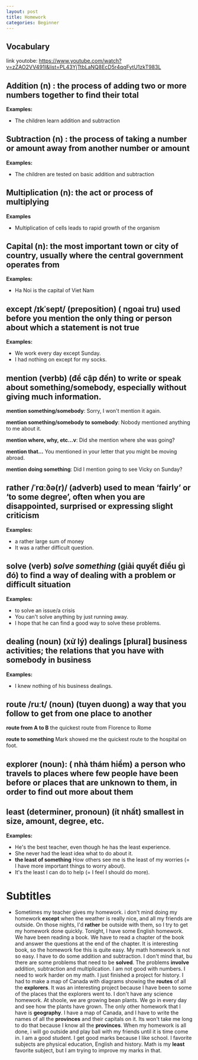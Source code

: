 ```yaml
---
layout: post
title: Homework
categories: Beginner 
---
```


## Vocabulary

link youtobe: https://www.youtube.com/watch?v=zZAO2VV491I&list=PL43YjTtbLaNQ8EcD5r4qqFytU1zkT983L

##  **Addition (n) :** the process of adding two or more numbers together to find their total

**Examples:**

+ The children learn addition and subtraction

##  **Subtraction (n) :** the process of taking a number or amount away from another number or amount

**Examples:**

+ The children are tested on basic addition and subtraction

##  **Multiplication (n):** the act or process of multiplying

**Examples**

+ Multiplication of cells leads to rapid growth of the organism

##  **Capital (n):**  the most important town or city of country, usually where the central government operates from

**Examples:**

+ Ha Noi is the capital of Viet Nam

##  **except /ɪkˈsept/ (preposition)** ( ngoai tru) used before you mention the only thing or person about which a statement is not true

**Examples:**

+ We work every day except Sunday.
+ I had nothing on except for my socks.

## **mention (verbb)** (đề cập đến) to write or speak about something/somebody, especially without giving much information.

 **mention something/somebody**: Sorry, I won't mention it again.

 **mention something/somebody to somebody**: Nobody mentioned anything to me about it.

 **mention where, why, etc…v**:  Did she mention where she was going?

 **mention that…**  You mentioned in your letter that you might be moving abroad.

 **mention doing something**:  Did I mention going to see Vicky on Sunday?

##  **rather /ˈrɑːðə(r)/ (adverb)**  used to mean ‘fairly’ or ‘to some degree’, often when you are disappointed, surprised or expressing slight criticism

**Examples:**

+ a rather large sum of money
+ It was a rather difficult question.

##  **solve (verb)** *solve something* (giải quyết điều gì đó) to find a way of dealing with a problem or difficult situation

**Examples:**

+ to solve an issue/a crisis 
+ You can't solve anything by just running away.
+ I hope that he can find a good way to solve these problems.

##  **dealing (noun)** (xử lý) dealings [plural] business activities; the relations that you have with somebody in business

**Examples:**

+ I knew nothing of his business dealings.

##  **route  /ruːt/ (noun)** (tuyen duong) a way that you follow to get from one place to another

**route from A to B**  the quickest route from Florence to Rome

**route to something** Mark showed me the quickest route to the hospital on foot.

##  **explorer (noun)**: ( nhà thám hiểm) a person who travels to places where few people have been before or places that are unknown to them, in order to find out more about them


##  **least (determiner, pronoun)**  (ít nhất) smallest in size, amount, degree, etc.

**Examples:**

+ He's the best teacher, even though he has the least experience.
+ She never had the least idea what to do about it.
+ **the least of something**  How others see me is the least of my worries (= I have more important things to worry about).
+ It's the least I can do to help (= I feel I should do more).


# Subtitles

- Sometimes my teacher gives my homework. i don't mind doing my homework **except** when the weather is really nice, and all my friends are outside. On those nights, I'd **rather** be outside with them, so I try to get my homework done quickly.
Tonight, I have some English homework. We have been reading a book. We have to read a chapter of the book and answer the questions at the end of the chapter. It is interesting book, so the homework foe this is quite easy. My math homework is not so easy. I have to do some addition and subtraction. I don't mind that, bu there are some problems that need to be **solved**. The problems **involve** addition, subtraction and multiplication. I am not good with numbers. I need to work harder on my math. I just finished a project for history. I had to make a map of Canada with diagrams showing the **routes** of all the **explorers**. It was an interesting project because I have been to some of the places that the explorers went to. I don't have any science homework. At shoole, we are growing bean plants. We go in every day and see how the plants have grown. The only other homework that I have is **geography**.  I have a map of Canada, and I have to write the names of all the **provinces** and their capitals on it. Its won't take me long to do that because I know all the **provinces**. When my homework is all done, i will go outside and play ball with my friends until it is time come in. I am a good student. I get good marks because I like school. I favorite subjects are physical education, English and history. Math is my **least** favorite subject, but I am trying to improve my marks in that. 
